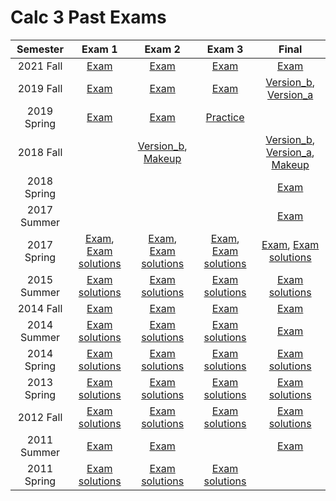 # Calc 3 Past Exams
<!-- |Semester|Exam 1|Exam 2|Exam 3|Final|
|:---:|:---:|:---:|:---:|:---:|
| 2018 Fall |  | [Solutions](./exams/2018-fall-exam2-makeup.pdf) |  | [Solutions](./exams/2018-fall-final-makeup.pdf) | 
| 2017 Summer |  |  |  | [Exam](./exams/2017-summer-final.pdf) | 
| 2017 Spring | [Exam](./exams/2017-spring-exam1.pdf), [Solutions](./exams/2017-spring-exam1-sol.pdf) | [Exam](./exams/2017-spring-exam2.pdf), [Solutions](./exams/2017-spring-exam2-sol.pdf) | [Exam](./exams/2017-spring-exam3.pdf), [Solutions](./exams/2017-spring-exam3-sol.pdf) | [Exam](./exams/2017-spring-final.pdf), [Solutions](./exams/2017-spring-final-sol.pdf) | 
| 2015 Summer | [Solutions](./exams/2015-summer-exam1-sol.pdf) | [Solutions](./exams/2015-summer-exam2-sol.pdf) | [Solutions](./exams/2015-summer-exam3-sol.pdf) | [Solutions](./exams/2015-summer-final-sol.pdf) | 
| 2014 Fall | [Exam](./exams/2014-fall-exam1.pdf) | [Exam](./exams/2014-fall-exam2.pdf) | [Exam](./exams/2014-fall-exam3.pdf) | [Exam](./exams/2014-fall-final.pdf) | 
| 2014 Summer | [Solutions](./exams/2014-summer-exam1-sol.pdf) | [Solutions](./exams/2014-summer-exam2-sol.pdf) | [Solutions](./exams/2014-summer-exam3-sol.pdf) | [Exam](./exams/2014-summer-final.pdf) | 
| 2014 Spring | [Solutions](./exams/2014-spring-exam1-sol.pdf) | [Solutions](./exams/2014-spring-exam2-sol.pdf) | [Solutions](./exams/2014-spring-exam3-sol.pdf) | [Solutions](./exams/2014-spring-final-sol.pdf) | 
| 2013 Spring | [Solutions](./exams/2013-spring-exam1-sol.pdf) | [Solutions](./exams/2013-spring-exam2-sol.pdf) | [Solutions](./exams/2013-spring-exam3-sol.pdf) | [Solutions](./exams/2013-spring-final-sol.pdf) | 
| 2012 Fall | [Solutions](./exams/2012-fall-exam1-sol.pdf) | [Solutions](./exams/2012-fall-exam2-sol.pdf) | [Solutions](./exams/2012-fall-exam3-sol.pdf) | [Solutions](./exams/2012-fall-final-sol.pdf) | 
| 2011 Summer | [Exam](./exams/2011-summer-exam1.pdf) | [Exam](./exams/2011-summer-exam2.pdf) |  | [Exam](./exams/2011-summer-final.pdf) | 
| 2011 Spring | [Solutions](./exams/2011-spring-exam1-sol.pdf) | [Solutions](./exams/2011-spring-exam2-sol.pdf) | [Solutions](./exams/2011-spring-exam3-sol.pdf) |  | 
 -->
 
|Semester|Exam 1|Exam 2|Exam 3|Final|
|:---:|:---:|:---:|:---:|:---:|
| 2021 Fall | [Exam](./exams/2021-fall-exam1.pdf) | [Exam](./exams/2021-fall-exam2.pdf) | [Exam](./exams/2021-fall-exam3.pdf) | [Exam](./exams/2021-fall-final.pdf) | 
| 2019 Fall | [Exam](./exams/2019-fall-exam1.pdf) | [Exam](./exams/2019-fall-exam2.pdf) | [Exam](./exams/2019-fall-exam3.pdf) | [Version_b](./exams/2019-fall-final-version_b.pdf), [Version_a](./exams/2019-fall-final-version_a.pdf) | 
| 2019 Spring | [Exam](./exams/2019-spring-exam1.pdf) | [Exam](./exams/2019-spring-exam2.pdf) | [Practice](./exams/2019-spring-exam3-practice.pdf) |  | 
| 2018 Fall |  | [Version_b](./exams/2018-fall-exam2-version_b.pdf), [Makeup](./exams/2018-fall-exam2-makeup.pdf) |  | [Version_b](./exams/2018-fall-final-version_b.pdf), [Version_a](./exams/2018-fall-final-version_a.pdf), [Makeup](./exams/2018-fall-final-makeup.pdf) | 
| 2018 Spring |  |  |  | [Exam](./exams/2018-spring-final.pdf) | 
| 2017 Summer |  |  |  | [Exam](./exams/2017-summer-final.pdf) | 
| 2017 Spring | [Exam](./exams/2017-spring-exam1.pdf), [Exam solutions](./exams/2017-spring-exam1-sol.pdf) | [Exam](./exams/2017-spring-exam2.pdf), [Exam solutions](./exams/2017-spring-exam2-sol.pdf) | [Exam](./exams/2017-spring-exam3.pdf), [Exam solutions](./exams/2017-spring-exam3-sol.pdf) | [Exam](./exams/2017-spring-final.pdf), [Exam solutions](./exams/2017-spring-final-sol.pdf) | 
| 2015 Summer | [Exam solutions](./exams/2015-summer-exam1-sol.pdf) | [Exam solutions](./exams/2015-summer-exam2-sol.pdf) | [Exam solutions](./exams/2015-summer-exam3-sol.pdf) | [Exam solutions](./exams/2015-summer-final-sol.pdf) | 
| 2014 Fall | [Exam](./exams/2014-fall-exam1.pdf) | [Exam](./exams/2014-fall-exam2.pdf) | [Exam](./exams/2014-fall-exam3.pdf) | [Exam](./exams/2014-fall-final.pdf) | 
| 2014 Summer | [Exam solutions](./exams/2014-summer-exam1-sol.pdf) | [Exam solutions](./exams/2014-summer-exam2-sol.pdf) | [Exam solutions](./exams/2014-summer-exam3-sol.pdf) | [Exam](./exams/2014-summer-final.pdf) | 
| 2014 Spring | [Exam solutions](./exams/2014-spring-exam1-sol.pdf) | [Exam solutions](./exams/2014-spring-exam2-sol.pdf) | [Exam solutions](./exams/2014-spring-exam3-sol.pdf) | [Exam solutions](./exams/2014-spring-final-sol.pdf) | 
| 2013 Spring | [Exam solutions](./exams/2013-spring-exam1-sol.pdf) | [Exam solutions](./exams/2013-spring-exam2-sol.pdf) | [Exam solutions](./exams/2013-spring-exam3-sol.pdf) | [Exam solutions](./exams/2013-spring-final-sol.pdf) | 
| 2012 Fall | [Exam solutions](./exams/2012-fall-exam1-sol.pdf) | [Exam solutions](./exams/2012-fall-exam2-sol.pdf) | [Exam solutions](./exams/2012-fall-exam3-sol.pdf) | [Exam solutions](./exams/2012-fall-final-sol.pdf) | 
| 2011 Summer | [Exam](./exams/2011-summer-exam1.pdf) | [Exam](./exams/2011-summer-exam2.pdf) |  | [Exam](./exams/2011-summer-final.pdf) | 
| 2011 Spring | [Exam solutions](./exams/2011-spring-exam1-sol.pdf) | [Exam solutions](./exams/2011-spring-exam2-sol.pdf) | [Exam solutions](./exams/2011-spring-exam3-sol.pdf) |  | 
